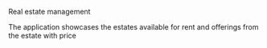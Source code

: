 Real estate management

The application showcases the estates available for rent and offerings from the estate with price
